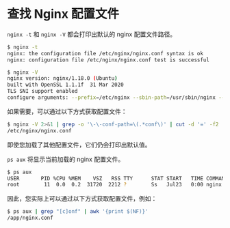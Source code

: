 # 查找 Nginx 配置文件

`nginx -t` 和 `nginx -V` 都会打印出默认的 nginx 配置文件路径。

```bash
$ nginx -t
nginx: the configuration file /etc/nginx/nginx.conf syntax is ok
nginx: configuration file /etc/nginx/nginx.conf test is successful

$ nginx -V
nginx version: nginx/1.18.0 (Ubuntu)
built with OpenSSL 1.1.1f  31 Mar 2020
TLS SNI support enabled
configure arguments: --prefix=/etc/nginx --sbin-path=/usr/sbin/nginx --modules-path=/usr/lib/nginx/modules --conf-path=/etc/nginx/nginx.conf ...
```

如果需要，可以通过以下方式获取配置文件：

```bash
$ nginx -V 2>&1 | grep -o '\-\-conf-path=\(.*conf\)' | cut -d '=' -f2
/etc/nginx/nginx.conf
```

即使您加载了其他配置文件，它们仍会打印出默认值。

`ps aux` 将显示当前加载的 nginx 配置文件。

```bash
$ ps aux
USER       PID %CPU %MEM    VSZ   RSS TTY      STAT START   TIME COMMAND
root        11  0.0  0.2  31720  2212 ?        Ss   Jul23   0:00 nginx: master process nginx -c /app/nginx.conf
```

因此，您实际上可以通过以下方式获取配置文件，例如：

```bash
$ ps aux | grep "[c]onf" | awk '{print $(NF)}'
/app/nginx.conf
```
